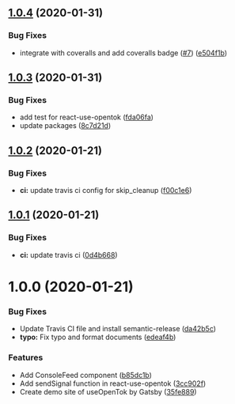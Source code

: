 ## [1.0.4](https://github.com/pjchender/react-use-opentok/compare/v1.0.3...v1.0.4) (2020-01-31)


### Bug Fixes

* integrate with coveralls and add coveralls badge ([#7](https://github.com/pjchender/react-use-opentok/issues/7)) ([e504f1b](https://github.com/pjchender/react-use-opentok/commit/e504f1bd29e25f6201514fcdaf0843b308b4fdd8))

## [1.0.3](https://github.com/pjchender/react-use-opentok/compare/v1.0.2...v1.0.3) (2020-01-31)


### Bug Fixes

* add test for react-use-opentok ([fda06fa](https://github.com/pjchender/react-use-opentok/commit/fda06fa9c6f5d688f00d9e561185d94592737749))
* update packages ([8c7d21d](https://github.com/pjchender/react-use-opentok/commit/8c7d21d07bc314cefe8e54562ccb4da904595252))

## [1.0.2](https://github.com/pjchender/react-use-opentok/compare/v1.0.1...v1.0.2) (2020-01-21)


### Bug Fixes

* **ci:** update travis ci config for skip_cleanup ([f00c1e6](https://github.com/pjchender/react-use-opentok/commit/f00c1e677c99c9007ed7f5f316e913c6f314cb7d))

## [1.0.1](https://github.com/pjchender/react-use-opentok/compare/v1.0.0...v1.0.1) (2020-01-21)


### Bug Fixes

* **ci:** update travis ci ([0d4b668](https://github.com/pjchender/react-use-opentok/commit/0d4b668ed314ce5e574dcbcf2663585d228c18cf))

# 1.0.0 (2020-01-21)


### Bug Fixes

* Update Travis CI file and install semantic-release ([da42b5c](https://github.com/pjchender/react-use-opentok/commit/da42b5c09c6ed6680b2dd93696b3f853477396f8))
* **typo:** Fix typo and format documents ([edeaf4b](https://github.com/pjchender/react-use-opentok/commit/edeaf4b0538ef6eb9a2f59e81ba339c3f2132091))


### Features

* Add ConsoleFeed component ([b85dc1b](https://github.com/pjchender/react-use-opentok/commit/b85dc1b54446e057e36ebc916d0b98017d6bd968))
* Add sendSignal function in react-use-opentok ([3cc902f](https://github.com/pjchender/react-use-opentok/commit/3cc902f75792a2c10d389bfdbd98a9414fdfbf81))
* Create demo site of useOpenTok by Gatsby ([35fe889](https://github.com/pjchender/react-use-opentok/commit/35fe889929057b32afaa61bd9390e0f1caeae9c9))
